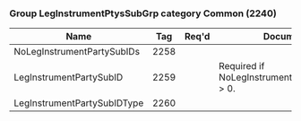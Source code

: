 ### Group LegInstrumentPtysSubGrp category Common (2240)

| Name                        | Tag  | Req'd | Documentation                                     |
|-----------------------------|------|----------|---------------------------------------------------|
| NoLegInstrumentPartySubIDs  | 2258 |       |                                                   |
| LegInstrumentPartySubID     | 2259 |       | Required if NoLegInstrumentPartySubIDs(2258) > 0. |
| LegInstrumentPartySubIDType | 2260 |       |                                                   |

